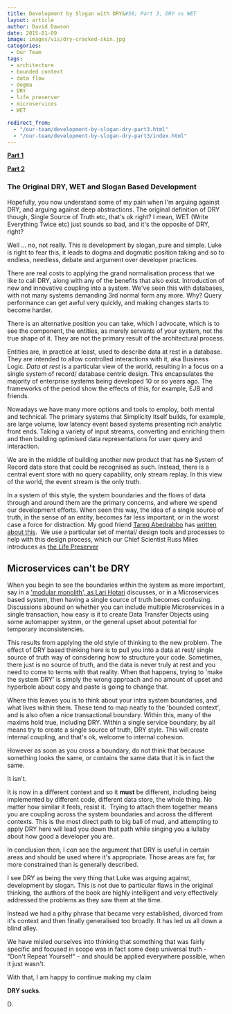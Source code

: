```yaml
---
title: Development by Slogan with DRY&#58; Part 3, DRY vs WET
layout: article
author: David Dawson
date: 2015-01-09
image: images/vis/dry-cracked-skin.jpg
categories:
 - Our Team
tags:
 - architecture
 - bounded context
 - data flow
 - dogma
 - DRY
 - life preserver
 - microservices
 - WET

redirect_from: 
  - "/our-team/development-by-slogan-dry-part3.html"
  - "/our-team/development-by-slogan-dry-part3/index.html"
---
```

<a title="Development by Slogan:Part 1, Really DRY" href="/our-team/development-by-slogan-dry-part1/" target="_blank"><strong>Part 1</strong></a>

<a title="Development by Slogan with DRY: Part 2, The Tower of Coupling" href="/our-team/development-by-slogan-dry-part2/" target="_blank"><strong>Part 2</strong></a>
<h3>The Original DRY, WET and Slogan Based Development</h3>
Hopefully, you now understand some of my pain when I'm arguing against DRY, and arguing against deep abstractions. The original definition of DRY though, Single Source of Truth etc, that's ok right? I mean, WET (Write Everything Twice etc) just sounds so bad, and it's the opposite of DRY, right?

Well ... no, not really. This is development by slogan, pure and simple. Luke is right to fear this, it leads to dogma and dogmatic position taking and so to endless, needless, debate and argument over developer practices.

There are real costs to applying the grand normalisation process that we like to call DRY, along with any of the benefits that also exist. Introduction of new and innovative coupling into a system. We've seen this with databases, with not many systems demanding 3rd normal form any more. Why? Query performance can get awful very quickly, and making changes starts to become harder.

There is an alternative position you can take, which I advocate, which is to see the component, the entities, as merely servants of your system, not the true shape of it. They are not the primary result of the architectural process.

Entities are, in practice at least, used to describe data at rest in a database. They are intended to allow controlled interactions with it, aka Business Logic. <em>Data at rest</em> is a particular view of the world, resulting in a focus on a single system of record/ database centric design. This encapsulates the majority of enterprise systems being developed 10 or so years ago. The frameworks of the period show the effects of this, for example, EJB and friends.

Nowadays we have many more options and tools to employ, both mental and technical. The primary systems that Simplicity Itself builds, for example, are large volume, low latency event based systems presenting rich analytic front ends. Taking a variety of input streams, converting and enriching them and then building optimised data representations for user query and interaction.

We are in the middle of building another new product that has <strong>no</strong> System of Record data store that could be recognised as such. Instead, there is a central event store with no query capability, only stream replay. In this view of the world, the event stream is the only truth.

In a system of this style, the system boundaries and the flows of data through and around them are the primary concerns, and where we spend our development efforts. When seen this way, the idea of a single source of truth, in the sense of an entity, becomes far less important, or in the worst case a force for distraction. My good friend <a href="http://www.terminalstate.net/" target="_blank">Tareq Abedrabbo</a> has <a href="http://www.terminalstate.net/2013/12/the-warehouse-and-shop-floor-separation.html" target="_blank">written about this</a>.  We use a particular set of mental/ design tools and processes to help with this design process, which our Chief Scientist Russ Miles introduces as <a href="/public/latest-news/what-the-life-preserver-tool-does-an-intro/" target="_blank">the Life Preserver</a>
<h2>Microservices can't be DRY</h2>
When you begin to see the boundaries within the system as more important, say in a <a href="http://www.slideshare.net/lhotari/ggx-2014-lari-hotari-modular-monoliths-with-spring-boot-and-grails-3" target="_blank">'modular monolith', as Lari Hotari</a> discusses, or in a Microservices based system, then having a single source of truth becomes confusing. Discussions abound on whether you can include multiple Microservices in a single transaction, how easy is it to create Data Transfer Objects using some automapper system, or the general upset about potential for temporary inconsistencies.

This results from applying the old style of thinking to the new problem. The effect of DRY based thinking here is to pull you into a data at rest/ single source of truth way of considering how to structure your code. Sometimes, there just is no source of truth, and the data is never truly at rest and you need to come to terms with that reality. When that happens, trying to 'make the system DRY' is simply the wrong approach and no amount of upset and hyperbole about copy and paste is going to change that.

Where this leaves you is to think about your intra system boundaries, and what lives within them. These tend to map neatly to the 'bounded context', and is also often a nice transactional boundary. Within this, many of the maxims hold true, including DRY. Within a single service boundary, by all means try to create a single source of truth, DRY style. This will create internal coupling, and that's ok, welcome to internal cohesion.

However as soon as you cross a boundary, do not think that because something looks the same, or contains the same data that it is in fact the same.

It isn't.

It is now in a different context and so it <strong>must</strong> be different, including being implemented by different code, different data store, the whole thing. No matter how similar it feels, resist it.  Trying to attach them together means you are coupling across the system boundaries and across the different contexts. This is the most direct path to big ball of mud, and attempting to apply DRY here will lead you down that path while singing you a lullaby about how good a developer you are.

In conclusion then, I <em>can</em> see the argument that DRY is useful in certain areas and should be used where it's appropriate. Those areas are far, far more constrained than is generally described.

I see DRY as being the very thing that Luke was arguing against, development by slogan. This is not due to particular flaws in the original thinking, the authors of the book are highly intelligent and very effectively addressed the problems as they saw them at the time.

Instead we had a pithy phrase that became very established, divorced from it's context and then finally generalised too broadly. It has led us all down a blind alley.

We have misled ourselves into thinking that something that was fairly specific and focused in scope was in fact some deep universal truth - "Don't Repeat Yourself" - and should be applied everywhere possible, when it just wasn't.

With that, I am happy to continue making my claim

<strong>DRY sucks</strong>.

D.

